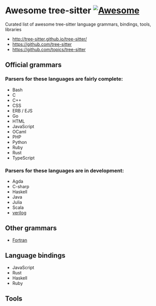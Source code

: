 # Awesome tree-sitter [![Awesome](https://awesome.re/badge.svg)](https://awesome.re)

Curated list of awesome tree-sitter language grammars, bindings, tools, libraries

  * http://tree-sitter.github.io/tree-sitter/
  * https://github.com/tree-sitter
  * https://github.com/topics/tree-sitter

## Official grammars

### Parsers for these languages are fairly complete:

  * Bash
  * C
  * C++
  * CSS
  * ERB / EJS
  * Go
  * HTML
  * JavaScript
  * OCaml
  * PHP
  * Python
  * Ruby
  * Rust
  * TypeScript

### Parsers for these languages are in development:

  * Agda
  * C-sharp
  * Haskell
  * Java
  * Julia
  * Scala
  * [verilog](https://github.com/tree-sitter/tree-sitter-verilog)

## Other grammars

  * [Fortran](https://github.com/stadelmanma/tree-sitter-fortran)

## Language bindings

  * JavaScript
  * Rust
  * Haskell
  * Ruby

## Tools



